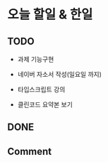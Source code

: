 # 오늘 할일 & 한일

## TODO

- 과제 기능구현

- 네이버 자소서 작성(일요일 까지)

- 타입스크립트 강의

- 클린코드 요약본 보기

## DONE

## Comment
